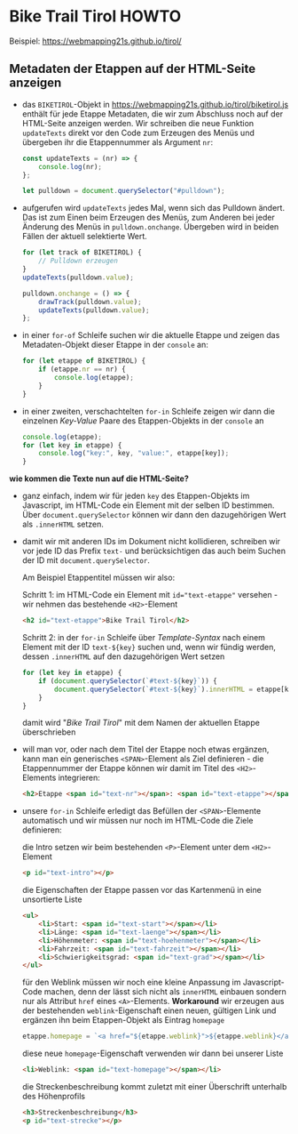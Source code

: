 # Bike Trail Tirol HOWTO

Beispiel: <https://webmapping21s.github.io/tirol/>

## Metadaten der Etappen auf der HTML-Seite anzeigen

* das `BIKETIROL`-Objekt in <https://webmapping21s.github.io/tirol/biketirol.js> enthält für jede Etappe Metadaten, die wir zum Abschluss noch auf der HTML-Seite anzeigen werden. Wir schreiben die neue Funktion `updateTexts` direkt vor den Code zum Erzeugen des Menüs und übergeben ihr die Etappennummer als Argument `nr`:

    ```javascript
    const updateTexts = (nr) => {
        console.log(nr);
    };

    let pulldown = document.querySelector("#pulldown");
    ```

* aufgerufen wird `updateTexts` jedes Mal, wenn sich das Pulldown ändert. Das ist zum Einen beim Erzeugen des Menüs, zum Anderen bei jeder Änderung des Menüs in `pulldown.onchange`. Übergeben wird in beiden Fällen der aktuell selektierte Wert.

    ```javascript
    for (let track of BIKETIROL) {
        // Pulldown erzeugen
    }
    updateTexts(pulldown.value);

    pulldown.onchange = () => {
        drawTrack(pulldown.value);
        updateTexts(pulldown.value);
    };
    ```

* in einer `for-of` Schleife suchen wir die aktuelle Etappe und zeigen das Metadaten-Objekt dieser Etappe in der `console` an:

    ```javascript
    for (let etappe of BIKETIROL) {
        if (etappe.nr == nr) {
            console.log(etappe);
        }
    }
    ```

* in einer zweiten, verschachtelten `for-in` Schleife zeigen wir dann die einzelnen *Key-Value* Paare des Etappen-Objekts in der `console` an

    ```javascript
    console.log(etappe);
    for (let key in etappe) {
        console.log("key:", key, "value:", etappe[key]);
    }
    ```

**wie kommen die Texte nun auf die HTML-Seite?**

* ganz einfach, indem wir für jeden `key` des Etappen-Objekts im Javascript, im HTML-Code ein Element mit der selben ID bestimmen. Über `document.querySelector` können wir dann den dazugehörigen Wert als `.innerHTML` setzen.

* damit wir mit anderen IDs im Dokument nicht kollidieren, schreiben wir vor jede ID das Prefix `text-` und berücksichtigen das auch beim Suchen der ID mit `document.querySelector`. 

    Am Beispiel Etappentitel müssen wir also:

    Schritt 1: im HTML-Code ein Element mit `id="text-etappe"` versehen - wir nehmen das bestehende `<H2>`-Element

    ```html
    <h2 id="text-etappe">Bike Trail Tirol</h2>
    ```

    Schritt 2: in der `for-in` Schleife über *Template-Syntax* nach einem Element mit der ID `text-${key}`  suchen und, wenn wir fündig werden, dessen `.innerHTML` auf den dazugehörigen Wert setzen

    ```javascript
    for (let key in etappe) {
        if (document.querySelector(`#text-${key}`)) {
            document.querySelector(`#text-${key}`).innerHTML = etappe[key];
        }
    }
    ```

    damit wird "*Bike Trail Tirol*" mit dem Namen der aktuellen Etappe überschrieben

* will man vor, oder nach dem Titel der Etappe noch etwas ergänzen, kann man ein generisches `<SPAN>`-Element als Ziel definieren - die Etappennummer der Etappe können wir damit im Titel des `<H2>`-Elements integrieren:

    ```html
    <h2>Etappe <span id="text-nr"></span>: <span id="text-etappe"></span></h2>
    ```

* unsere `for-in` Schleife erledigt das Befüllen der `<SPAN>`-Elemente automatisch und wir müssen nur noch im HTML-Code die Ziele definieren:

    die Intro setzen wir beim bestehenden `<P>`-Element unter dem `<H2>`-Element

    ```html
    <p id="text-intro"></p>
    ```

    die Eigenschaften der Etappe passen vor das Kartenmenü in eine unsortierte Liste

    ```html
    <ul>
        <li>Start: <span id="text-start"></span></li>
        <li>Länge: <span id="text-laenge"></span></li>
        <li>Höhenmeter: <span id="text-hoehenmeter"></span></li>
        <li>Fahrzeit: <span id="text-fahrzeit"></span></li>
        <li>Schwierigkeitsgrad: <span id="text-grad"></span></li>
    </ul>
    ```

    für den Weblink müssen wir noch eine kleine Anpassung im Javascript-Code machen, denn der lässt sich nicht als `innerHTML` einbauen sondern nur als Attribut `href` eines `<A>`-Elements. **Workaround** wir erzeugen aus der bestehenden `weblink`-Eigenschaft einen neuen, gültigen Link und ergänzen ihn beim Etappen-Objekt als Eintrag `homepage`

    ```javascript
    etappe.homepage = `<a href="${etappe.weblink}">${etappe.weblink}</a>`;
    ```

    diese neue `homepage`-Eigenschaft verwenden wir dann bei unserer Liste

    ```html
    <li>Weblink: <span id="text-homepage"></span></li>
    ```

    die Streckenbeschreibung kommt zuletzt mit einer Überschrift unterhalb des Höhenprofils

    ```html
    <h3>Streckenbeschreibung</h3>
    <p id="text-strecke"></p>
    ```
